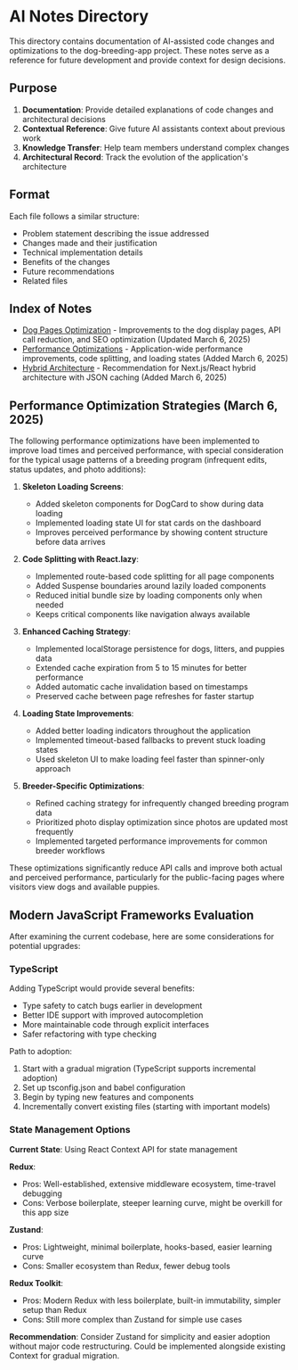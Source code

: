 # AI Notes Directory

This directory contains documentation of AI-assisted code changes and optimizations to the dog-breeding-app project. These notes serve as a reference for future development and provide context for design decisions.

## Purpose

1. **Documentation**: Provide detailed explanations of code changes and architectural decisions
2. **Contextual Reference**: Give future AI assistants context about previous work
3. **Knowledge Transfer**: Help team members understand complex changes
4. **Architectural Record**: Track the evolution of the application's architecture

## Format

Each file follows a similar structure:
- Problem statement describing the issue addressed
- Changes made and their justification
- Technical implementation details
- Benefits of the changes
- Future recommendations
- Related files

## Index of Notes

- [Dog Pages Optimization](dog-pages-optimization.md) - Improvements to the dog display pages, API call reduction, and SEO optimization (Updated March 6, 2025)
- [Performance Optimizations](performance-optimizations.md) - Application-wide performance improvements, code splitting, and loading states (Added March 6, 2025)
- [Hybrid Architecture](hybrid-architecture.md) - Recommendation for Next.js/React hybrid architecture with JSON caching (Added March 6, 2025)

## Performance Optimization Strategies (March 6, 2025)

The following performance optimizations have been implemented to improve load times and perceived performance, with special consideration for the typical usage patterns of a breeding program (infrequent edits, status updates, and photo additions):

1. **Skeleton Loading Screens**:
   - Added skeleton components for DogCard to show during data loading
   - Implemented loading state UI for stat cards on the dashboard
   - Improves perceived performance by showing content structure before data arrives

2. **Code Splitting with React.lazy**:
   - Implemented route-based code splitting for all page components
   - Added Suspense boundaries around lazily loaded components
   - Reduced initial bundle size by loading components only when needed
   - Keeps critical components like navigation always available

3. **Enhanced Caching Strategy**:
   - Implemented localStorage persistence for dogs, litters, and puppies data
   - Extended cache expiration from 5 to 15 minutes for better performance
   - Added automatic cache invalidation based on timestamps
   - Preserved cache between page refreshes for faster startup

4. **Loading State Improvements**:
   - Added better loading indicators throughout the application
   - Implemented timeout-based fallbacks to prevent stuck loading states
   - Used skeleton UI to make loading feel faster than spinner-only approach

5. **Breeder-Specific Optimizations**:
   - Refined caching strategy for infrequently changed breeding program data
   - Prioritized photo display optimization since photos are updated most frequently
   - Implemented targeted performance improvements for common breeder workflows

These optimizations significantly reduce API calls and improve both actual and perceived performance, particularly for the public-facing pages where visitors view dogs and available puppies.

## Modern JavaScript Frameworks Evaluation

After examining the current codebase, here are some considerations for potential upgrades:

### TypeScript
Adding TypeScript would provide several benefits:
- Type safety to catch bugs earlier in development
- Better IDE support with improved autocompletion
- More maintainable code through explicit interfaces
- Safer refactoring with type checking

Path to adoption:
1. Start with a gradual migration (TypeScript supports incremental adoption)
2. Set up tsconfig.json and babel configuration
3. Begin by typing new features and components
4. Incrementally convert existing files (starting with important models)

### State Management Options

**Current State**: Using React Context API for state management

**Redux**:
- Pros: Well-established, extensive middleware ecosystem, time-travel debugging
- Cons: Verbose boilerplate, steeper learning curve, might be overkill for this app size

**Zustand**:
- Pros: Lightweight, minimal boilerplate, hooks-based, easier learning curve
- Cons: Smaller ecosystem than Redux, fewer debug tools

**Redux Toolkit**:
- Pros: Modern Redux with less boilerplate, built-in immutability, simpler setup than Redux
- Cons: Still more complex than Zustand for simple use cases

**Recommendation**: Consider Zustand for simplicity and easier adoption without major code restructuring. Could be implemented alongside existing Context for gradual migration.